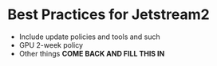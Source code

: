 # Best Practices for Jetstream2


- Include update policies and tools and such
- GPU 2-week policy
- Other things **COME BACK AND FILL THIS IN**
